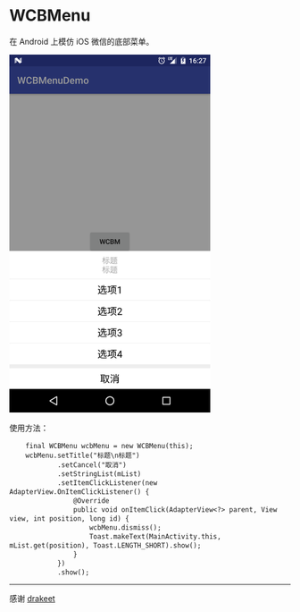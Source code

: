 # WCBMenu

在 Android 上模仿 iOS 微信的底部菜单。

<img src="/screenshots/wcbmenu_demo.png" alt="wcbmenu_demo" title="wcbmenu_demo" width="360" height="640" />

使用方法：

        final WCBMenu wcbMenu = new WCBMenu(this);
        wcbMenu.setTitle("标题\n标题")
                .setCancel("取消")
                .setStringList(mList)
                .setItemClickListener(new AdapterView.OnItemClickListener() {
                    @Override
                    public void onItemClick(AdapterView<?> parent, View view, int position, long id) {
                        wcbMenu.dismiss();
                        Toast.makeText(MainActivity.this, mList.get(position), Toast.LENGTH_SHORT).show();
                    }
                })
                .show();

---
感谢 [drakeet](https://github.com/drakeet)
